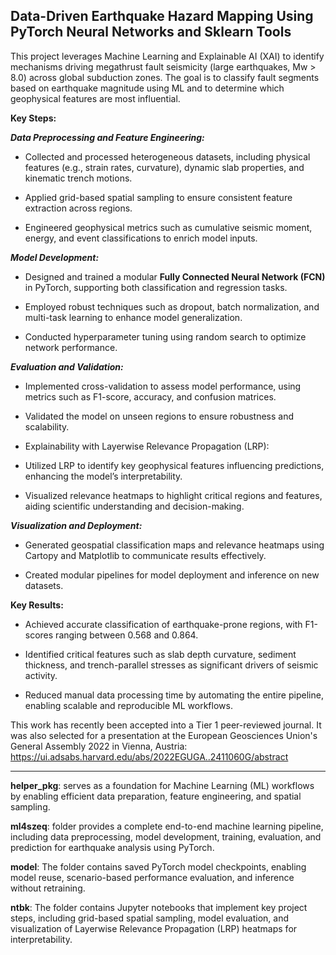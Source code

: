 ## Data-Driven Earthquake Hazard Mapping Using PyTorch Neural Networks and Sklearn Tools

This project leverages Machine Learning and Explainable AI (XAI) to identify mechanisms driving megathrust fault seismicity (large earthquakes, Mw > 8.0) across global subduction zones. The goal is to classify fault segments based on earthquake magnitude using ML and to determine which geophysical features are most influential.

**Key Steps:**

***Data Preprocessing and Feature Engineering:***

- Collected and processed heterogeneous datasets, including physical features (e.g., strain rates, curvature), dynamic slab properties, and kinematic trench motions.

- Applied grid-based spatial sampling to ensure consistent feature extraction across regions.

- Engineered geophysical metrics such as cumulative seismic moment, energy, and event classifications to enrich model inputs.

***Model Development:***

- Designed and trained a modular **Fully Connected Neural Network (FCN)** in PyTorch, supporting both classification and regression tasks.

- Employed robust techniques such as dropout, batch normalization, and multi-task learning to enhance model generalization.

- Conducted hyperparameter tuning using random search to optimize network performance.

***Evaluation and Validation:***

- Implemented cross-validation to assess model performance, using metrics such as F1-score, accuracy, and confusion matrices.

- Validated the model on unseen regions to ensure robustness and scalability.

- Explainability with Layerwise Relevance Propagation (LRP):

- Utilized LRP to identify key geophysical features influencing predictions, enhancing the model’s interpretability.

- Visualized relevance heatmaps to highlight critical regions and features, aiding scientific understanding and decision-making.

***Visualization and Deployment:***

- Generated geospatial classification maps and relevance heatmaps using Cartopy and Matplotlib to communicate results effectively.

- Created modular pipelines for model deployment and inference on new datasets.

**Key Results:**

- Achieved accurate classification of earthquake-prone regions, with F1-scores ranging between 0.568 and 0.864.

- Identified critical features such as slab depth curvature, sediment thickness, and trench-parallel stresses as significant drivers of seismic activity.

- Reduced manual data processing time by automating the entire pipeline, enabling scalable and reproducible ML workflows.


This work has recently been accepted into a Tier 1 peer-reviewed journal. It was also selected for a presentation at the European Geosciences Union's General Assembly 2022 in Vienna, Austria: https://ui.adsabs.harvard.edu/abs/2022EGUGA..2411060G/abstract

--------------------------


**helper_pkg**: serves as a foundation for Machine Learning (ML) workflows by enabling efficient data preparation, feature engineering, and spatial sampling.

**ml4szeq**: folder provides a complete end-to-end machine learning pipeline, including data preprocessing, model development, training, evaluation, and prediction for earthquake analysis using PyTorch.

**model**: The folder contains saved PyTorch model checkpoints, enabling model reuse, scenario-based performance evaluation, and inference without retraining.

**ntbk**: The folder contains Jupyter notebooks that implement key project steps, including grid-based spatial sampling, model evaluation, and visualization of Layerwise Relevance Propagation (LRP) heatmaps for interpretability.
